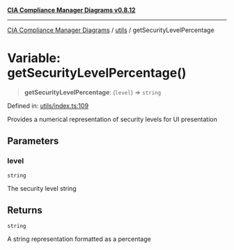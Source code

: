 [**CIA Compliance Manager Diagrams v0.8.12**](../../README.md)

***

[CIA Compliance Manager Diagrams](../../modules.md) / [utils](../README.md) / getSecurityLevelPercentage

# Variable: getSecurityLevelPercentage()

> **getSecurityLevelPercentage**: (`level`) => `string`

Defined in: [utils/index.ts:109](https://github.com/Hack23/cia-compliance-manager/blob/e7811142a771ec75716a7ce3a0d60f18cb91cd06/src/utils/index.ts#L109)

Provides a numerical representation of security levels for UI presentation

## Parameters

### level

`string`

The security level string

## Returns

`string`

A string representation formatted as a percentage

